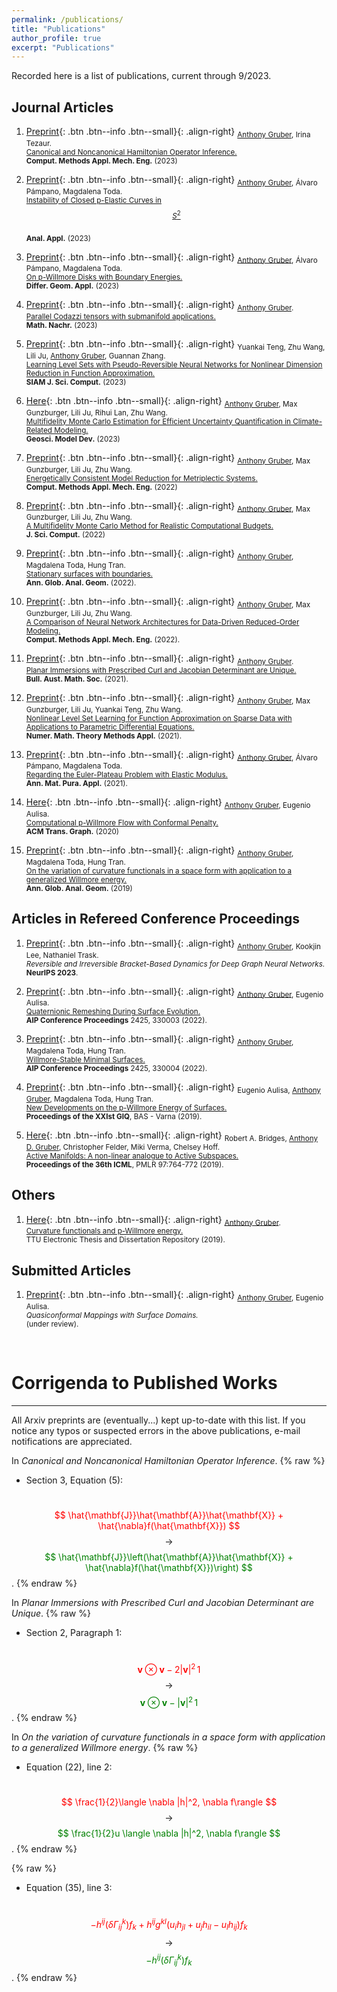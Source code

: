 ```yaml
---
permalink: /publications/
title: "Publications"
author_profile: true
excerpt: "Publications"
---
```


Recorded here is a list of publications, current through 9/2023.

## Journal Articles
1. [Preprint](https://arxiv.org/abs/2304.06262#){: .btn .btn--info .btn--small}{: .align-right}
<sub> <ins>Anthony Gruber</ins>, Irina Tezaur.  
[Canonical and Noncanonical Hamiltonian Operator Inference.](https://doi.org/10.1016/j.cma.2023.116334)  
**Comput. Methods Appl. Mech. Eng.** (2023) </sub>

1. [Preprint](https://arxiv.org/abs/2209.11597#){: .btn .btn--info .btn--small}{: .align-right}
<sub> <ins>Anthony Gruber</ins>, Álvaro Pámpano, Magdalena Toda.  
[Instability of Closed p-Elastic Curves in $$S^2$$](https://doi.org/10.1142/S0219530523500173)  
**Anal. Appl.** (2023) </sub>

1. [Preprint](https://arxiv.org/abs/2110.14778#){: .btn .btn--info .btn--small}{: .align-right}
<sub> <ins>Anthony Gruber</ins>, Álvaro Pámpano, Magdalena Toda.  
[On p-Willmore Disks with Boundary Energies.](https://doi.org/10.1016/j.difgeo.2022.101971)  
**Differ. Geom. Appl.** (2023) </sub>

1. [Preprint](https://arxiv.org/abs/2004.03103#){: .btn .btn--info .btn--small}{: .align-right}
<sub> <ins>Anthony Gruber</ins>.  
[Parallel Codazzi tensors with submanifold applications.](https://doi.org/10.1002/mana.202100060)  
**Math. Nachr.** (2023) </sub>

1. [Preprint](https://arxiv.org/abs/2112.01438#){: .btn .btn--info .btn--small}{: .align-right}
<sub> Yuankai Teng, Zhu Wang, Lili Ju, <ins>Anthony Gruber</ins>, Guannan Zhang.  
[Learning Level Sets with Pseudo-Reversible Neural Networks for Nonlinear Dimension Reduction in Function Approximation.](https://doi.org/10.1137/21M1459198)  
**SIAM J. Sci. Comput.** (2023) </sub>

1. [Here](https://gmd.copernicus.org/articles/16/1213/2023/){: .btn .btn--info .btn--small}{: .align-right}
<sub> <ins>Anthony Gruber</ins>, Max Gunzburger, Lili Ju, Rihui Lan, Zhu Wang.  
[Multifidelity Monte Carlo Estimation for Efficient Uncertainty Quantification in Climate-Related Modeling.](https://doi.org/10.5194/gmd-16-1213-2023)  
**Geosci. Model Dev.** (2023) </sub>

1. [Preprint](https://arxiv.org/abs/2204.08049#){: .btn .btn--info .btn--small}{: .align-right}
<sub> <ins>Anthony Gruber</ins>, Max Gunzburger, Lili Ju, Zhu Wang.  
[Energetically Consistent Model Reduction for Metriplectic Systems.](https://www.sciencedirect.com/science/article/abs/pii/S0045782522006648)  
**Comput. Methods Appl. Mech. Eng.** (2022) </sub>

1. [Preprint](http://arxiv.org/abs/2206.07572#){: .btn .btn--info .btn--small}{: .align-right}
<sub> <ins>Anthony Gruber</ins>, Max Gunzburger, Lili Ju, Zhu Wang.  
[A Multifidelity Monte Carlo Method for Realistic Computational Budgets.](https://link.springer.com/article/10.1007/s10915-022-02051-y)  
**J. Sci. Comput.** (2022) </sub>

1. [Preprint](https://arxiv.org/abs/1912.07103#){: .btn .btn--info .btn--small}{: .align-right}
<sub> <ins>Anthony Gruber</ins>, Magdalena Toda, Hung Tran.  
[Stationary surfaces with boundaries.](https://doi.org/10.1007/s10455-022-09850-4)  
**Ann. Glob. Anal. Geom.** (2022). </sub>

1. [Preprint](https://arxiv.org/abs/2110.03442#){: .btn .btn--info .btn--small}{: .align-right}
<sub> <ins>Anthony Gruber</ins>, Max Gunzburger, Lili Ju, Zhu Wang.  
[A Comparison of Neural Network Architectures for Data-Driven Reduced-Order Modeling.](https://doi.org/10.1016/j.cma.2022.114764)  
**Comput. Methods Appl. Mech. Eng.** (2022). </sub> 

1. [Preprint](https://arxiv.org/abs/2107.13707#){: .btn .btn--info .btn--small}{: .align-right}
<sub> <ins>Anthony Gruber</ins>.  
[Planar Immersions with Prescribed Curl and Jacobian Determinant are Unique.](https://doi.org/10.1017/S0004972721000812)  
**Bull. Aust. Math. Soc.** (2021). </sub>

1. [Preprint](https://arxiv.org/abs/2104.14072#){: .btn .btn--info .btn--small}{: .align-right}
<sub> <ins>Anthony Gruber</ins>, Max Gunzburger, Lili Ju, Yuankai Teng, Zhu Wang.  
[Nonlinear Level Set Learning for Function Approximation on Sparse Data with Applications to Parametric Differential Equations.](https://doi.org/10.4208/nmtma.OA-2021-0062)  
**Numer. Math. Theory Methods Appl.** (2021). </sub>

1. [Preprint](https://arxiv.org/abs/2010.00149#){: .btn .btn--info .btn--small}{: .align-right}
<sub> <ins>Anthony Gruber</ins>, Álvaro Pámpano, Magdalena Toda.  
[Regarding the Euler-Plateau Problem with Elastic Modulus.](https://doi.org/10.1007/s10231-021-01079-5)  
**Ann. Mat. Pura. Appl.** (2021). </sub>

1. [Here](https://dl.acm.org/doi/10.1145/3369387?cid=99659571076){: .btn .btn--info .btn--small}{: .align-right}
<sub> <ins>Anthony Gruber</ins>, Eugenio Aulisa.  
[Computational p-Willmore Flow with Conformal Penalty.](https://doi.org/10.1145/3369387)  
**ACM Trans. Graph.** (2020) </sub>

1. [Preprint](https://arxiv.org/abs/1905.01759#){: .btn .btn--info .btn--small}{: .align-right}
<sub> <ins>Anthony Gruber</ins>, Magdalena Toda, Hung Tran.  
[On the variation of curvature functionals in a space form with application to a generalized Willmore energy.](https://doi.org/10.1007/s10455-019-09661-0)  
**Ann. Glob. Anal. Geom.** (2019) </sub>

## Articles in Refereed Conference Proceedings
1. [Preprint](https://arxiv.org/abs/2305.15616#){: .btn .btn--info .btn--small}{: .align-right}
<sub> <ins>Anthony Gruber</ins>, Kookjin Lee, Nathaniel Trask.  
*Reversible and Irreversible Bracket-Based Dynamics for Deep Graph Neural Networks.*  
**NeurIPS 2023**. </sub>

1. [Preprint](/files/preprints/QRDSE.pdf){: .btn .btn--info .btn--small}{: .align-right}
<sub> <ins>Anthony Gruber</ins>, Eugenio Aulisa.  
[Quaternionic Remeshing During Surface Evolution.](https://doi.org/10.1063/5.0081306)  
**AIP Conference Proceedings** 2425, 330003 (2022). </sub> 

1. [Preprint](/files/preprints/WSMS.pdf){: .btn .btn--info .btn--small}{: .align-right}
<sub> <ins>Anthony Gruber</ins>, Magdalena Toda, Hung Tran.  
[Willmore-Stable Minimal Surfaces.](https://doi.org/10.1063/5.0081304)  
**AIP Conference Proceedings** 2425, 330004 (2022). </sub>

1. [Preprint](/files/preprints/PWillmoreGIQ.pdf){: .btn .btn--info .btn--small}{: .align-right}
<sub> Eugenio Aulisa, <ins>Anthony Gruber</ins>, Magdalena Toda, Hung Tran.  
[New Developments on the p-Willmore Energy of Surfaces.](https://doi.org/10.7546/giq-21-2020-57-65)  
**Proceedings of the XXIst GIQ**, BAS - Varna (2019). </sub>

1. [Here](http://proceedings.mlr.press/v97/bridges19a/bridges19a.pdf){: .btn .btn--info .btn--small}{: .align-right}
<sub> Robert A. Bridges, <ins>Anthony D. Gruber</ins>, Christopher Felder, Miki Verma, Chelsey Hoff.  
[Active Manifolds: A non-linear analogue to Active Subspaces.](http://proceedings.mlr.press/v97/bridges19a.html)  
**Proceedings of the 36th ICML**, PMLR 97:764-772 (2019). </sub>

## Others
1. [Here](https://ttu-ir.tdl.org/handle/2346/85351#){: .btn .btn--info .btn--small}{: .align-right}
<sub> <ins>Anthony Gruber</ins>.  
[Curvature functionals and p-Willmore energy.](https://ttu-ir.tdl.org/handle/2346/85351#)  
TTU Electronic Thesis and Dissertation Repository (2019). </sub>

## Submitted Articles
1. [Preprint](/files/preprints/QC_paper.pdf){: .btn .btn--info .btn--small}{: .align-right}
<sub> <ins>Anthony Gruber</ins>, Eugenio Aulisa.  
*Quasiconformal Mappings with Surface Domains.*  
(under review). </sub>


&nbsp;
# Corrigenda to Published Works
---
All Arxiv preprints are (eventually...) kept up-to-date with this list.  If you notice any typos or suspected errors in the above publications, e-mail notifications are appreciated.

In *Canonical and Noncanonical Hamiltonian Operator Inference*.
{% raw %}
- Section 3, Equation (5):

&nbsp; &nbsp; &nbsp; &nbsp; &nbsp; &nbsp; &nbsp; &nbsp; &nbsp; &nbsp; <span style="color:red"> $$ \hat{\mathbf{J}}\hat{\mathbf{A}}\hat{\mathbf{X}} + \hat{\nabla}f(\hat{\mathbf{X}}) $$ </span> $$ \,\,\longrightarrow\,\, $$ <span style="color:green"> $$ \hat{\mathbf{J}}\left(\hat{\mathbf{A}}\hat{\mathbf{X}} + \hat{\nabla}f(\hat{\mathbf{X}})\right) $$ </span>.
{% endraw %}

<!-- In *Parallel Codazzi Tensors with Submanifold Applications*.
{% raw %}
- Appendix, Proof of Lemma 3.1:

&nbsp; &nbsp; &nbsp; &nbsp; &nbsp; &nbsp; &nbsp; &nbsp; &nbsp; &nbsp; <span style="color:red"> $$ u^i_j + u^j\omega^i_j $$ </span> $$ \,\,\longrightarrow\,\, $$ <span style="color:green"> $$ du^i + u^j\omega^i_j $$ </span>.
{% endraw %} -->

In *Planar Immersions with Prescribed Curl and Jacobian Determinant are Unique*.
{% raw %}
- Section 2, Paragraph 1:

&nbsp; &nbsp; &nbsp; &nbsp; &nbsp; &nbsp; &nbsp; &nbsp; &nbsp; &nbsp; <span style="color:red"> $$ \mathbf{v} \otimes \mathbf{v} - 2|\mathbf{v}|^2\,1 $$ </span> $$ \,\,\longrightarrow\,\, $$ <span style="color:green"> $$ \mathbf{v} \otimes \mathbf{v} - |\mathbf{v}|^2\,1 $$ </span>.
{% endraw %}

In *On the variation of curvature functionals in a space form with application to a generalized Willmore energy*.
{% raw %}
- Equation (22), line 2:

&nbsp; &nbsp; &nbsp; &nbsp; &nbsp; &nbsp; &nbsp; &nbsp; &nbsp; &nbsp; <span style="color:red"> $$ \frac{1}{2}\langle \nabla |h|^2, \nabla f\rangle $$ </span> $$ \,\,\longrightarrow\,\, $$ <span style="color:green"> $$ \frac{1}{2}u \langle \nabla |h|^2, \nabla f\rangle $$ </span>.
{% endraw %}

{% raw %}
- Equation (35), line 3:

&nbsp; &nbsp; &nbsp; &nbsp; &nbsp; &nbsp; &nbsp; &nbsp; &nbsp; &nbsp; <span style="color:red"> $$ - h^{ij}(\delta\Gamma^k_{ij})f_k + h^{ij}g^{kl}(u_ih_{jl}+u_jh_{il}-u_lh_{ij})f_k $$ </span> $$ \,\,\longrightarrow\,\, $$ <span style="color:green"> $$ -h^{ij}(\delta\Gamma^k_{ij})f_k $$ </span>.
{% endraw %}
